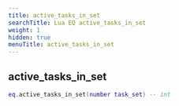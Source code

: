 ```yaml
---
title: active_tasks_in_set
searchTitle: Lua EQ active_tasks_in_set
weight: 1
hidden: true
menuTitle: active_tasks_in_set
---
```

## active_tasks_in_set
```lua
eq.active_tasks_in_set(number task_set) -- int
```